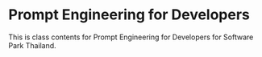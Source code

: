 # Prompt Engineering for Developers

This is class contents for Prompt Engineering for Developers for Software Park Thailand. 
